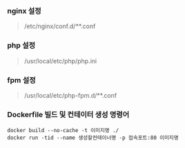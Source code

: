 ### nginx 설정
> /etc/nginx/conf.d/**.conf

### php 설정
> /usr/local/etc/php/php.ini

### fpm 설정
> /usr/local/etc/php-fpm.d/**.conf


### Dockerfile 빌드 및 컨테이터 생성 명령어
```
docker build --no-cache -t 이미지명 ./
docker run -tid --name 생성할컨테이너명 -p 접속포트:80 이미지명
```
